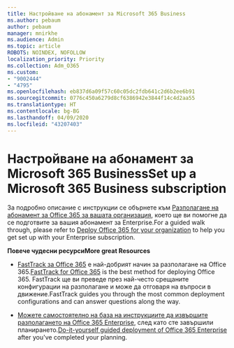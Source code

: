 ```yaml
---
title: Настройване на абонамент за Microsoft 365 Business
ms.author: pebaum
author: pebaum
manager: mnirkhe
ms.audience: Admin
ms.topic: article
ROBOTS: NOINDEX, NOFOLLOW
localization_priority: Priority
ms.collection: Adm_O365
ms.custom:
- "9002444"
- "4795"
ms.openlocfilehash: eb837d6a09f57c60c05dc2fdb641c2d6b2ee6b91
ms.sourcegitcommit: 0776c450a6279d8cf6386942e3844f14c4d2aa55
ms.translationtype: HT
ms.contentlocale: bg-BG
ms.lasthandoff: 04/09/2020
ms.locfileid: "43207403"
---
```

# <a name="set-up-a-microsoft-365-business-subscription"></a><span data-ttu-id="949ff-102">Настройване на абонамент за Microsoft 365 Business</span><span class="sxs-lookup"><span data-stu-id="949ff-102">Set up a Microsoft 365 Business subscription</span></span>

<span data-ttu-id="949ff-103">За подробно описание с инструкции се обърнете към [Разполагане на абонамент за Office 365 за вашата организация](https://docs.microsoft.com/office365/enterprise/setup-overview-for-enterprises), което ще ви помогне да се подготвите за вашия абонамент за Enterprise.</span><span class="sxs-lookup"><span data-stu-id="949ff-103">For a guided walk through, please refer to [Deploy Office 365 for your organization](https://docs.microsoft.com/office365/enterprise/setup-overview-for-enterprises) to help you get set up with your Enterprise subscription.</span></span>

<span data-ttu-id="949ff-104">**Повече чудесни ресурси**</span><span class="sxs-lookup"><span data-stu-id="949ff-104">**More great Resources**</span></span>

- <span data-ttu-id="949ff-105">[FastTrack за Office 365](https://docs.microsoft.com/fasttrack/O365-fasttrack-benefit-for-office-365) е най-добрият начин за разполагане на Office 365.</span><span class="sxs-lookup"><span data-stu-id="949ff-105">[FastTrack for Office 365](https://docs.microsoft.com/fasttrack/O365-fasttrack-benefit-for-office-365) is the best method for deploying Office 365.</span></span> <span data-ttu-id="949ff-106">FastTrack ще ви преведе през най-често срещаните конфигурации на разполагане и може да отговаря на въпроси в движение.</span><span class="sxs-lookup"><span data-stu-id="949ff-106">FastTrack guides you through the most common deployment configurations and can answer questions along the way.</span></span> 

- <span data-ttu-id="949ff-107">[Можете самостоятелно на база на инструкциите да извършите разполагането на Office 365 Enterprise](https://docs.microsoft.com/office365/enterprise/setup-overview-for-enterprises#do-it-yourself-guided-deployment-of-office-365-enterprise), след като сте завършили планирането.</span><span class="sxs-lookup"><span data-stu-id="949ff-107">[Do-it-yourself guided deployment of Office 365 Enterprise](https://docs.microsoft.com/office365/enterprise/setup-overview-for-enterprises#do-it-yourself-guided-deployment-of-office-365-enterprise) after you've completed your planning.</span></span> 
